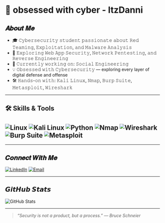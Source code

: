#  🗿 obsessed with cyber - ItzDanni

## 𝑨𝒃𝒐𝒖𝒕 𝑴𝒆
-  🎓 𝙲𝚢𝚋𝚎𝚛𝚜𝚎𝚌𝚞𝚛𝚒𝚝𝚢 𝚜𝚝𝚞𝚍𝚎𝚗𝚝 𝚙𝚊𝚜𝚜𝚒𝚘𝚗𝚊𝚝𝚎 𝚊𝚋𝚘𝚞𝚝 𝚁𝚎𝚍 𝚃𝚎𝚊𝚖𝚒𝚗𝚐, 𝙴𝚡𝚙𝚕𝚘𝚒𝚝𝚊𝚝𝚒𝚘𝚗, 𝚊𝚗𝚍 𝙼𝚊𝚕𝚠𝚊𝚛𝚎 𝙰𝚗𝚊𝚕𝚢𝚜𝚒𝚜  
-  🚀 𝙴𝚡𝚙𝚕𝚘𝚛𝚒𝚗𝚐 𝚆𝚎𝚋 𝙰𝚙𝚙 𝚂𝚎𝚌𝚞𝚛𝚒𝚝𝚢, 𝙽𝚎𝚝𝚠𝚘𝚛𝚔 𝙿𝚎𝚗𝚝𝚎𝚜𝚝𝚒𝚗𝚐, 𝚊𝚗𝚍 𝚁𝚎𝚟𝚎𝚛𝚜𝚎 𝙴𝚗𝚐𝚒𝚗𝚎𝚎𝚛𝚒𝚗𝚐  
-  🎯 𝙲𝚞𝚛𝚛𝚎𝚗𝚝𝚕𝚢 𝚠𝚘𝚛𝚔𝚒𝚗𝚐 𝚘𝚗: 𝚂𝚘𝚌𝚒𝚊𝚕 𝙴𝚗𝚐𝚒𝚗𝚎𝚎𝚛𝚒𝚗𝚐  
-  💡 𝙾𝚋𝚜𝚎𝚜𝚜𝚎𝚍 𝚠𝚒𝚝𝚑 𝙲𝚢𝚋𝚎𝚛𝚜𝚎𝚌𝚞𝚛𝚒𝚝𝚢 — exploring every layer of digital defense and offense  
-  🛠 𝙷𝚊𝚗𝚍𝚜-𝚘𝚗 𝚠𝚒𝚝𝚑: 𝙺𝚊𝚕𝚒 𝙻𝚒𝚗𝚞𝚡, 𝙽𝚖𝚊𝚙, 𝙱𝚞𝚛𝚙 𝚂𝚞𝚒𝚝𝚎, 𝙼𝚎𝚝𝚊𝚜𝚙𝚕𝚘𝚒𝚝, 𝚆𝚒𝚛𝚎𝚜𝚑𝚊𝚛𝚔

---

## 🛠 Skills & Tools
![Linux](https://img.shields.io/badge/Linux-FCC624?logo=linux&logoColor=black)
![Kali Linux](https://img.shields.io/badge/Kali%20Linux-557C94?logo=kalilinux&logoColor=white)
![Python](https://img.shields.io/badge/Python-3776AB?logo=python&logoColor=white)
![Nmap](https://img.shields.io/badge/Nmap-00457C?logo=nmap&logoColor=white)
![Wireshark](https://img.shields.io/badge/Wireshark-1679A7?logo=wireshark&logoColor=white)
![Burp Suite](https://img.shields.io/badge/Burp%20Suite-FF6F00?logo=burpsuite&logoColor=white)
![Metasploit](https://img.shields.io/badge/Metasploit-000000?logo=metasploit&logoColor=white)
---

---

## 𝑪𝒐𝒏𝒏𝒆𝒄𝒕 𝑾𝒊𝒕𝒉 𝑴𝒆
[![LinkedIn](https://img.shields.io/badge/LinkedIn-0A66C2?logo=linkedin&logoColor=white)](https://www.linkedin.com/in/dnyaneshwaryadav7499)
[![Email](https://img.shields.io/badge/Gmail-Contact%20Me-red?logo=gmail&logoColor=white)](mailto:dnyaneshwar.cyber@gmail.com)

---

## 𝙂𝙞𝙩𝙃𝙪𝙗 𝙎𝙩𝙖𝙩𝙨
![GitHub Stats](https://github-readme-stats.vercel.app/api?username=ItzDanii&theme=dark&show_icons=true&cache_seconds=86400)  

---

> *“Security is not a product, but a process.” — Bruce Schneier*
